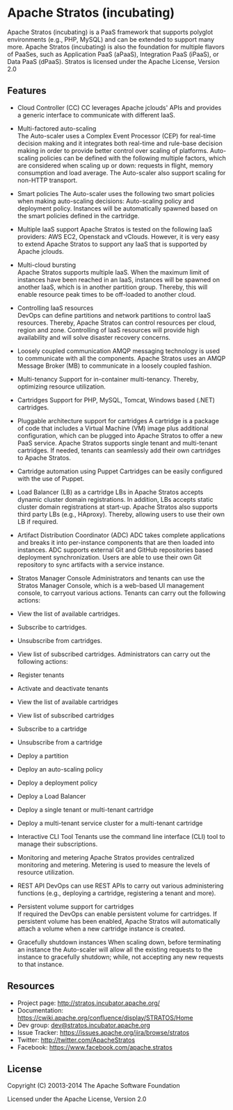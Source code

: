 Apache Stratos (incubating)
===========================
Apache Stratos (incubating) is a PaaS framework that supports polyglot environments (e.g., PHP, MySQL) and 
can be extended to support many more. Apache Stratos (incubating) is also the foundation for multiple flavors of PaaSes, 
such as Application PaaS (aPaaS), Integration PaaS (iPaaS), or Data PaaS (dPaaS). 
Stratos is licensed under the Apache License, Version 2.0

Features
--------
* Cloud Controller (CC)
CC leverages Apache jclouds' APIs and provides a generic interface to communicate with different IaaS. 

* Multi-factored auto-scaling	
The Auto-scaler uses a Complex Event Processor (CEP) for real-time decision making and it integrates both real-time and rule-base decision making in order to provide better control over scaling of platforms. Auto-scaling policies can be defined with the following multiple factors, which are considered when scaling up or down: requests in flight, memory consumption and load average. The Auto-scaler also support scaling for non-HTTP transport.

* Smart policies
The Auto-scaler uses the following two smart policies when making auto-scaling decisions: Auto-scaling policy and deployment policy. Instances will be automatically spawned based on the smart policies defined in the cartridge.

* Multiple IaaS support
Apache Stratos is tested on the following IaaS providers: AWS EC2, Openstack and vClouds. However, it is very easy to extend Apache Stratos to support any IaaS that is supported by Apache jclouds.

* Multi-cloud bursting	
Apache Stratos supports multiple IaaS. When the maximum limit of instances have been reached in an IaaS, instances will be spawned on another IaaS, which is in another partition group. Thereby, this will enable resource peak times to be off-loaded to another cloud.

* Controlling IaaS resources	
DevOps can define partitions and network partitions to control IaaS resources. Thereby, Apache Stratos can control resources per cloud, region and zone. Controlling of IaaS resources will provide high availability and will solve disaster recovery concerns.

* Loosely coupled communication
AMQP messaging technology is used to communicate with all the components. Apache Stratos uses an AMQP Message Broker (MB) to communicate in a loosely coupled fashion.

* Multi-tenancy	
Support for in-container multi-tenancy. Thereby, optimizing resource utilization.

* Cartridges
Support for PHP, MySQL, Tomcat, Windows based (.NET) cartridges.

* Pluggable architecture support for cartridges
A cartridge is a package of code that includes a Virtual Machine (VM) image plus additional configuration, which can be plugged into Apache Stratos to offer a new PaaS service. Apache Stratos supports single tenant and multi-tenant cartridges. If needed, tenants can seamlessly add their own cartridges to Apache Stratos.

* Cartridge automation using Puppet
Cartridges can be easily configured with the use of Puppet.

* Load Balancer (LB) as a cartridge
LBs in Apache Stratos accepts dynamic cluster domain registrations. In addition, LBs accepts static cluster domain registrations at start-up. Apache Stratos also supports third party LBs (e.g., HAproxy). Thereby, allowing users to use their own LB if required.

* Artifact Distribution Coordinator (ADC)
ADC takes complete applications and breaks it into per-instance components that are then loaded into instances. ADC supports external Git and GitHub repositories based deployment synchronization. Users are able to use their own Git repository to sync artifacts with a service instance. 

* Stratos Manager Console
Administrators and tenants can use the Stratos Manager Console, which is a web-based UI management console, to carryout various actions.
Tenants can carry out the following actions: 
 * View the list of available cartridges. 
 *  Subscribe to cartridges. 
 * Unsubscribe from cartridges. 
 * View list of subscribed cartridges. 
Administrators can carry out the following actions: 
 * Register tenants
 * Activate and deactivate tenants
 * View the list of available cartridges
 * View list of subscribed cartridges
 * Subscribe to a cartridge
 * Unsubscribe from a cartridge
 * Deploy a partition
 * Deploy an auto-scaling policy
 * Deploy a deployment policy
 * Deploy a Load Balancer
 * Deploy a single tenant or multi-tenant cartridge
 * Deploy a multi-tenant service cluster for a multi-tenant cartridge

* Interactive CLI Tool
Tenants use the command line interface (CLI) tool to manage their subscriptions.

* Monitoring and metering
Apache Stratos provides centralized monitoring and metering. Metering is used to measure the levels of resource utilization. 

* REST API
DevOps can use REST APIs to carry out various administering functions (e.g., deploying a cartridge, registering a tenant and more).

* Persistent volume support for cartridges	
If required the DevOps can enable persistent volume for cartridges. If persistent volume has been enabled, Apache Stratos will automatically attach a volume when a new cartridge instance is created.

* Gracefully shutdown instances
When scaling down, before terminating an instance the Auto-scaler will allow all the existing requests to the instance to gracefully shutdown; while, not accepting any new requests to that instance.

Resources
---------
* Project page: http://stratos.incubator.apache.org/ 
* Documentation: https://cwiki.apache.org/confluence/display/STRATOS/Home 
* Dev group: dev@stratos.incubator.apache.org
* Issue Tracker: https://issues.apache.org/jira/browse/stratos 
* Twitter: http://twitter.com/ApacheStratos
* Facebook: https://www.facebook.com/apache.stratos

License
-------
Copyright (C) 20013-2014 The Apache Software Foundation

Licensed under the Apache License, Version 2.0
                                                          
